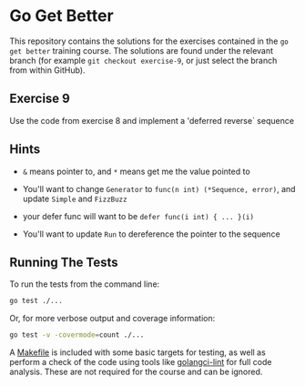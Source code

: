 # Go Get Better

This repository contains the solutions for the exercises contained in the
`go get better` training course. The solutions are found under the relevant
branch (for example `git checkout exercise-9`, or just select the branch from
within GitHub).

## Exercise 9

Use the code from exercise 8 and implement a 'deferred reverse` sequence
      
## Hints

  * `&` means pointer to, and `*` means get me the value pointed to
  * You'll want to change `Generator` to `func(n int) (*Sequence, error)`, and
    update `Simple` and `FizzBuzz`    
  * your defer func will want to be `defer func(i int) { ... }(i)`

  * You'll want to update `Run` to dereference the pointer to the sequence

## Running The Tests

To run the tests from the command line:

```bash
go test ./...
```

Or, for more verbose output and coverage information:

```bash
go test -v -covermode=count ./...
```

A [Makefile](Makefile) is included with some basic targets for testing, as well
as perform a check of the code using tools like [golangci-lint][linter] for full
code analysis. These are not required for the course and can be ignored.

[linter]: https://golangci-lint.run
